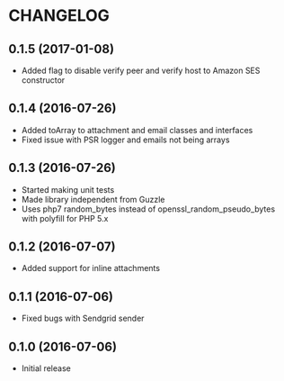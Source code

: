 # CHANGELOG

## 0.1.5 (2017-01-08)

- Added flag to disable verify peer and verify host to Amazon SES constructor

## 0.1.4 (2016-07-26)

- Added toArray to attachment and email classes and interfaces
- Fixed issue with PSR logger and emails not being arrays

## 0.1.3 (2016-07-26)

- Started making unit tests
- Made library independent from Guzzle
- Uses php7 random_bytes instead of openssl_random_pseudo_bytes with polyfill for PHP 5.x

## 0.1.2 (2016-07-07)

- Added support for inline attachments

## 0.1.1 (2016-07-06)

- Fixed bugs with Sendgrid sender

## 0.1.0 (2016-07-06)

- Initial release
